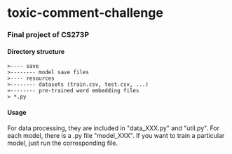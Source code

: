 # toxic-comment-challenge
### Final project of CS273P

#### Directory structure
```
>---- save
>-------- model save files
>---- resources
>-------- datasets (train.csv, test.csv, ...)
>-------- pre-trained word embedding files
> *.py
```

#### Usage

For data processing, they are included in "data_XXX.py" and "util.py".
For each model, there is a .py file "model_XXX". If you want to train a particular model, just run the corresponding file.
